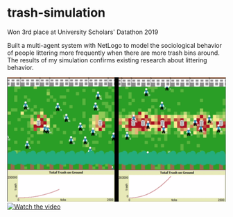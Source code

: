 # trash-simulation

Won 3rd place at University Scholars' Datathon 2019

Built a multi-agent system with NetLogo to model the sociological behavior of people littering more frequently when there are more trash bins around. The results of my simulation confirms existing research about littering behavior.

[![Watch the video](cover.png)](https://www.youtube.com/watch?v=SwGL5qu91jw)
[![Watch the video](Link)](https://www.youtube.com/watch?v=SwGL5qu91jw)
